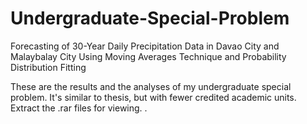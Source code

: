 # Undergraduate-Special-Problem
Forecasting of 30-Year Daily Precipitation Data in Davao City and Malaybalay City Using Moving Averages Technique and Probability Distribution Fitting


These are the results and the analyses of my undergraduate special problem. It's similar to thesis, but with fewer credited academic units. Extract the .rar files for viewing.
.
